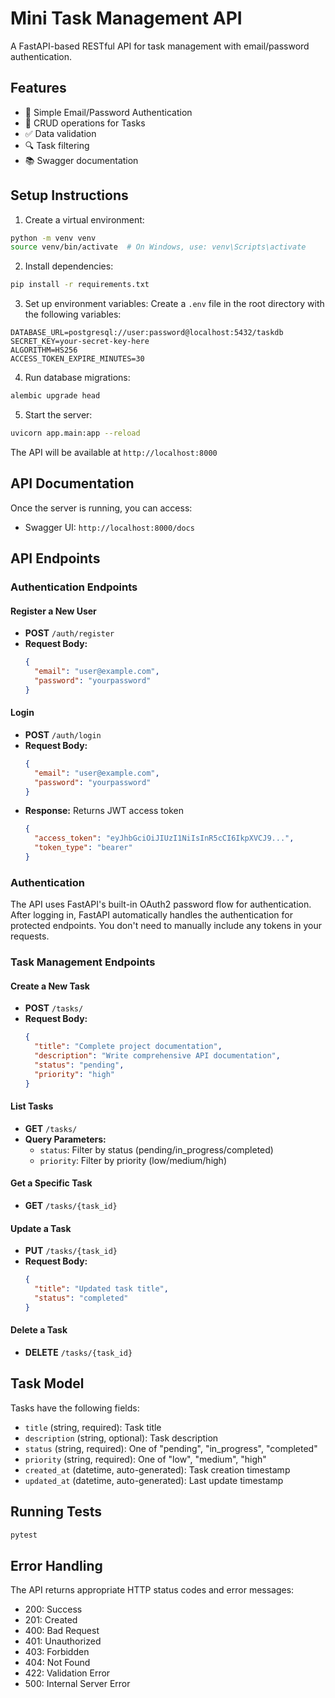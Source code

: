 # Mini Task Management API

A FastAPI-based RESTful API for task management with email/password authentication.

## Features

- 🔐 Simple Email/Password Authentication
- 📝 CRUD operations for Tasks
- ✅ Data validation
- 🔍 Task filtering
- 📚 Swagger documentation

## Setup Instructions

1. Create a virtual environment:
```bash
python -m venv venv
source venv/bin/activate  # On Windows, use: venv\Scripts\activate
```

2. Install dependencies:
```bash
pip install -r requirements.txt
```

3. Set up environment variables:
Create a `.env` file in the root directory with the following variables:
```
DATABASE_URL=postgresql://user:password@localhost:5432/taskdb
SECRET_KEY=your-secret-key-here
ALGORITHM=HS256
ACCESS_TOKEN_EXPIRE_MINUTES=30
```

4. Run database migrations:
```bash
alembic upgrade head
```

5. Start the server:
```bash
uvicorn app.main:app --reload
```

The API will be available at `http://localhost:8000`

## API Documentation

Once the server is running, you can access:
- Swagger UI: `http://localhost:8000/docs`

## API Endpoints

### Authentication Endpoints

#### Register a New User
- **POST** `/auth/register`
- **Request Body:**
  ```json
  {
    "email": "user@example.com",
    "password": "yourpassword"
  }
  ```

#### Login
- **POST** `/auth/login`
- **Request Body:**
  ```json
  {
    "email": "user@example.com",
    "password": "yourpassword"
  }
  ```
- **Response:** Returns JWT access token
  ```json
  {
    "access_token": "eyJhbGciOiJIUzI1NiIsInR5cCI6IkpXVCJ9...",
    "token_type": "bearer"
  }
  ```

### Authentication

The API uses FastAPI's built-in OAuth2 password flow for authentication. After logging in, FastAPI automatically handles the authentication for protected endpoints. You don't need to manually include any tokens in your requests.

### Task Management Endpoints

#### Create a New Task
- **POST** `/tasks/`
- **Request Body:**
  ```json
  {
    "title": "Complete project documentation",
    "description": "Write comprehensive API documentation",
    "status": "pending",
    "priority": "high"
  }
  ```

#### List Tasks
- **GET** `/tasks/`
- **Query Parameters:**
  - `status`: Filter by status (pending/in_progress/completed)
  - `priority`: Filter by priority (low/medium/high)

#### Get a Specific Task
- **GET** `/tasks/{task_id}`

#### Update a Task
- **PUT** `/tasks/{task_id}`
- **Request Body:**
  ```json
  {
    "title": "Updated task title",
    "status": "completed"
  }
  ```

#### Delete a Task
- **DELETE** `/tasks/{task_id}`

## Task Model

Tasks have the following fields:
- `title` (string, required): Task title
- `description` (string, optional): Task description
- `status` (string, required): One of "pending", "in_progress", "completed"
- `priority` (string, required): One of "low", "medium", "high"
- `created_at` (datetime, auto-generated): Task creation timestamp
- `updated_at` (datetime, auto-generated): Last update timestamp

## Running Tests

```bash
pytest
```

## Error Handling

The API returns appropriate HTTP status codes and error messages:
- 200: Success
- 201: Created
- 400: Bad Request
- 401: Unauthorized
- 403: Forbidden
- 404: Not Found
- 422: Validation Error
- 500: Internal Server Error
